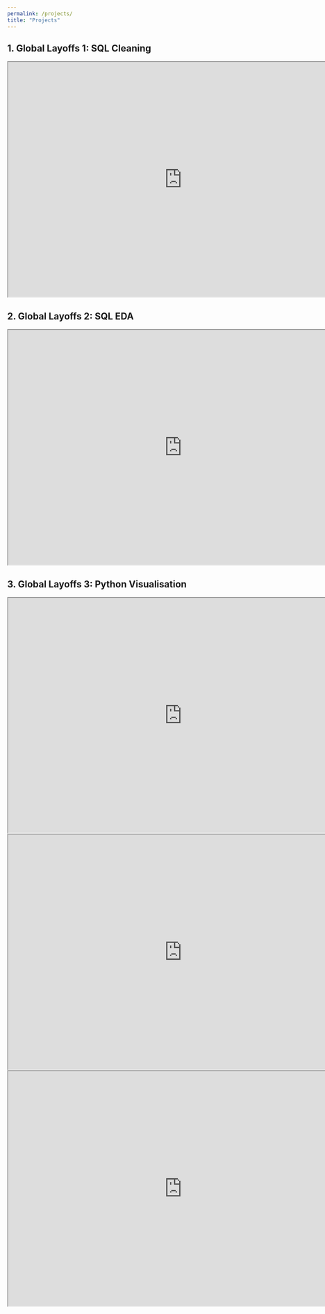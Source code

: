 ```yaml
---
permalink: /projects/
title: "Projects"
---
```


## 1. Global Layoffs 1: SQL Cleaning  
<iframe src="https://drive.google.com/file/d/1J_6bMXdwvX4F5DUIPNMFE8QLg14H8OZ2/preview" width="800" height="540" allow="autoplay"></iframe>  

## 2. Global Layoffs 2: SQL EDA  
<iframe src="https://drive.google.com/file/d/1-_EOt8C0qfodntrBniNRrNFVC50MiuU1/preview" width="800" height="540" allow="autoplay"></iframe>

## 3. Global Layoffs 3: Python Visualisation  
<iframe src="https://drive.google.com/file/d/1w7HFm0TbxTK8VfiDcFbvU_yrmiwXtEsE/view?usp=sharing" width="800" height="540" allow="autoplay"></iframe>
<iframe src="https://drive.google.com/file/d/1zYciS_wNE2mVTEqVYa3zdChz4S249FRZ/view?usp=sharing" width="800" height="540" allow="autoplay"></iframe>
<iframe src="https://drive.google.com/file/d/1p9wetko8G8OSvYXlV275UrAAzwiTLexM/view?usp=sharing" width="800" height="540" allow="autoplay"></iframe>
